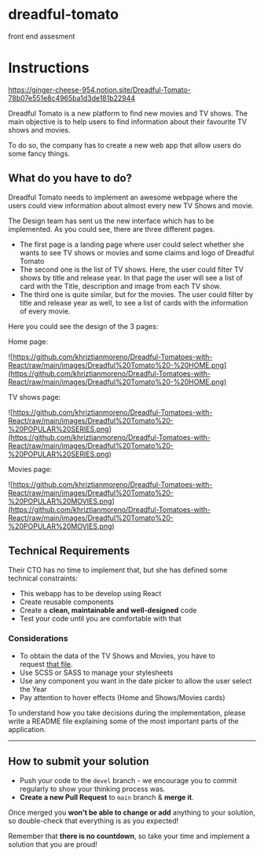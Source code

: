 # dreadful-tomato
front end assesment

# Instructions
https://ginger-cheese-954.notion.site/Dreadful-Tomato-78b07e551e8c4965ba1d3de181b22944

Dreadful Tomato is a new platform to find new movies and TV shows. The main objective is to help users to find information about their favourite TV shows and movies.

To do so, the company has to create a new web app that allow users do some fancy things.

## **What do you have to do?**

Dreadful Tomato needs to implement an awesome webpage where the users could view information about almost every new TV Shows and movie.

The Design team has sent us the new interface which has to be implemented. As you could see, there are three different pages.

- The first page is a landing page where user could select whether she wants to see TV shows or movies and some claims and logo of Dreadful Tomato
- The second one is the list of TV shows. Here, the user could filter TV shows by title and release year. In that page the user will see a list of card with the Title, description and image from each TV show.
- The third one is quite similar, but for the movies. The user could filter by title and release year as well, to see a list of cards with the information of every movie.

Here you could see the design of the 3 pages:

Home page:

![https://github.com/khriztianmoreno/Dreadful-Tomatoes-with-React/raw/main/images/Dreadful%20Tomato%20-%20HOME.png](https://github.com/khriztianmoreno/Dreadful-Tomatoes-with-React/raw/main/images/Dreadful%20Tomato%20-%20HOME.png)

TV shows page:

![https://github.com/khriztianmoreno/Dreadful-Tomatoes-with-React/raw/main/images/Dreadful%20Tomato%20-%20POPULAR%20SERIES.png](https://github.com/khriztianmoreno/Dreadful-Tomatoes-with-React/raw/main/images/Dreadful%20Tomato%20-%20POPULAR%20SERIES.png)

Movies page:

![https://github.com/khriztianmoreno/Dreadful-Tomatoes-with-React/raw/main/images/Dreadful%20Tomato%20-%20POPULAR%20MOVIES.png](https://github.com/khriztianmoreno/Dreadful-Tomatoes-with-React/raw/main/images/Dreadful%20Tomato%20-%20POPULAR%20MOVIES.png)

## **Technical Requirements**

Their CTO has no time to implement that, but she has defined some technical constraints:

- This webapp has to be develop using React
- Create reusable components
- Create a **clean, maintainable and well-designed** code
- Test your code until you are comfortable with that

### **Considerations**

- To obtain the data of the TV Shows and Movies, you have to request [that file](https://github.com/khriztianmoreno/Dreadful-Tomatoes-with-React/blob/main/src/data/data.json).
- Use SCSS or SASS to manage your stylesheets
- Use any component you want in the date picker to allow the user select the Year
- Pay attention to hover effects (Home and Shows/Movies cards)

To understand how you take decisions during the implementation, please write a README file explaining some of the most important parts of the application.

---

## **How to submit your solution**

- Push your code to the `devel` branch - we encourage you to commit regularly to show your thinking process was.
- **Create a new Pull Request** to `main` branch & **merge it**.

Once merged you **won't be able to change or add** anything to your solution, so double-check that everything is as you expected!

Remember that **there is no countdown**, so take your time and implement a solution that you are proud!
